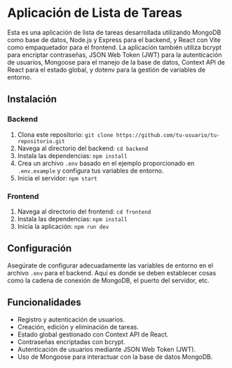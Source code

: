 # Aplicación de Lista de Tareas

Esta es una aplicación de lista de tareas desarrollada utilizando MongoDB como base de datos, Node.js y Express para el backend, y React con Vite como empaquetador para el frontend. La aplicación también utiliza bcrypt para encriptar contraseñas, JSON Web Token (JWT) para la autenticación de usuarios, Mongoose para el manejo de la base de datos, Context API de React para el estado global, y dotenv para la gestión de variables de entorno.

## Instalación

### Backend

1. Clona este repositorio: `git clone https://github.com/tu-usuario/tu-repositorio.git`
2. Navega al directorio del backend: `cd backend`
3. Instala las dependencias: `npm install`
4. Crea un archivo `.env` basado en el ejemplo proporcionado en `.env.example` y configura tus variables de entorno.
5. Inicia el servidor: `npm start`

### Frontend

1. Navega al directorio del frontend: `cd frontend`
2. Instala las dependencias: `npm install`
3. Inicia la aplicación: `npm run dev`

## Configuración

Asegúrate de configurar adecuadamente las variables de entorno en el archivo `.env` para el backend. Aquí es donde se deben establecer cosas como la cadena de conexión de MongoDB, el puerto del servidor, etc.

## Funcionalidades

- Registro y autenticación de usuarios.
- Creación, edición y eliminación de tareas.
- Estado global gestionado con Context API de React.
- Contraseñas encriptadas con bcrypt.
- Autenticación de usuarios mediante JSON Web Token (JWT).
- Uso de Mongoose para interactuar con la base de datos MongoDB.
